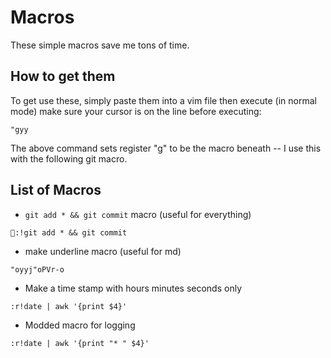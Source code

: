Macros
======


These simple macros save me tons of time.  

How to get them
---------------

To get use these, simply paste them into a vim file then execute (in normal mode) make sure your cursor is on the line before executing:


```vim
"gyy
```

The above command sets register "g" to be the macro beneath -- I use this with the following git macro.


List of Macros
--------------

* `git add * && git commit` macro (useful for everything)

```vim
:!git add * && git commit
```



* make underline macro (useful for md)

```vim
"oyyj"oPVr-o
```

* Make a time stamp with hours minutes seconds only

```vim
:r!date | awk '{print $4}'
```

* Modded macro for logging

```vim
:r!date | awk '{print "* " $4}'
```
